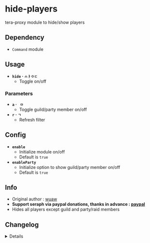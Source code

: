 # hide-players
tera-proxy module to hide/show players

## Dependency
- `Command` module

## Usage
- __`hide` · `ㅗㅑㅇㄷ`__
  - Toggle on/off
### Parameters
- __`a` · ` ㅁ`__
  - Toggle guild/party member on/off
- __`r` · `ㄱ`__
  - Refresh filter

## Config
- __`enable`__
  - Initialize module on/off
  - Default is `true`
- __`enableParty`__
  - Initialize option to show guild/party member on/off
  - Default is `true`

## Info
- Original author : [wuaw](https://github.com/wuaw)
- **Support seraph via paypal donations, thanks in advance : [paypal](https://www.paypal.me/seraphinush)**
- Hides all players except guild and party/raid members

## Changelog
<details>

    2.06
    - Added auto-update support
    - Updated to latest tera-data definition format
    - Refactored config file
    -- Added `enable`
    -- Added `enableParty`
    2.05
    - Added battleground to blacklist
    - Revised refresh condition for leaving party
    - Revised refresh condition for party length
    - Revised refresh command
    - Added `a` command parameter to toggle guild/party members
    2.04
    - Added zone blacklist for client crash hotfix
    - Added Guardian Legion mission hotfix by [HugeDong69](https://github.com/hugedong69)
    2.03
    - Fixed error which rendered players with no guild
    2.02
    - Updated code and font color
    2.01
    - Updated code aesthetics
    2.00
    - Updated code
    - Added string function
    - Updated to hide all players except guild and party members
    1.31
    - Updated code aesthetics
    1.30
    - Updated code aesthetics
    1.21
    - Added command for Korean keyboard
    1.20
    - Updated code
    - Removed protocol version restriction
    1.10
    - Personalized code aesthetics
    1.00
    - Initial fork

</details>
